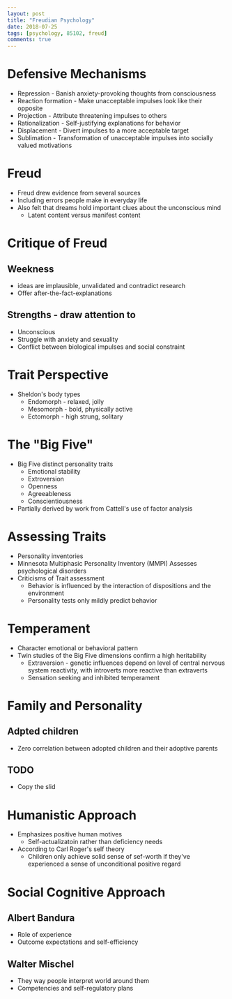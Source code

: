 ```yaml
---
layout: post
title: "Freudian Psychology"
date: 2018-07-25
tags: [psychology, 85102, freud]
comments: true
---
```


# Defensive Mechanisms
- Repression - Banish anxiety-provoking thoughts from consciousness
- Reaction formation - Make unacceptable impulses look like their opposite
- Projection - Attribute threatening impulses to others
- Rationalization - Self-justifying explanations for behavior
- Displacement - Divert impulses to a more acceptable target
- Sublimation - Transformation of unacceptable impulses into socially valued motivations

# Freud
- Freud drew evidence from several sources
- Including errors people make in everyday life
- Also felt that dreams hold important clues about the unconscious mind
    - Latent content versus manifest content

# Critique of Freud
## Weekness
- ideas are implausible, unvalidated and contradict research
-  Offer after-the-fact-explanations

## Strengths - draw attention to
- Unconscious
- Struggle with anxiety and sexuality
- Conflict between biological impulses and social constraint

# Trait Perspective
- Sheldon's body types
    - Endomorph - relaxed, jolly
    - Mesomorph - bold, physically active
    - Ectomorph - high strung, solitary

# The "Big Five"
- Big Five distinct personality traits
    - Emotional stability
    - Extroversion
    - Openness
    - Agreeableness
    - Conscientiousness
- Partially derived by work from Cattell's use of factor analysis

# Assessing Traits
- Personality inventories
- Minnesota Multiphasic Personality Inventory (MMPI) Assesses psychological disorders 
- Criticisms of Trait assessment
    - Behavior is influenced by the interaction of dispositions and the environment
    - Personality tests only mildly predict behavior

# Temperament
- Character emotional or behavioral pattern
- Twin studies of the Big Five dimensions confirm a high heritability
    - Extraversion - genetic influences depend on level of central nervous system reactivity, with introverts more reactive than extraverts
    - Sensation seeking and inhibited temperament

# Family and Personality
## Adpted children
- Zero correlation between adopted children and their adoptive parents
## TODO
- Copy the slid

# Humanistic Approach
- Emphasizes positive human motives
    - Self-actualizatoin rather than deficiency needs
- According to Carl Roger's self theory
    - Children only achieve solid sense of sef-worth if they've experienced a sense of unconditional positive regard

# Social Cognitive Approach
## Albert Bandura
- Role of experience
- Outcome expectations and self-efficiency
## Walter Mischel
- They way people interpret world around them
-  Competencies and self-regulatory plans